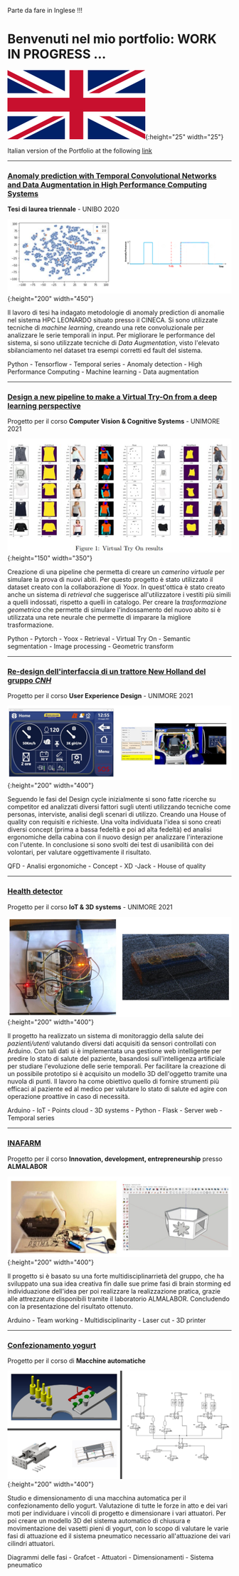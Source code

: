 Parte da fare in Inglese !!!

# Benvenuti nel mio portfolio: WORK IN PROGRESS ... 

![](images\union_jack.png){:height="25" width="25"}

Italian version of the Portfolio at the following [link](https://federico1-creator.github.io/Portfolio/)

---

### [Anomaly prediction with Temporal Convolutional Networks and Data Augmentation in High Performance Computing Systems](https://github.com/federico1-creator/Thesis)
**Tesi di laurea triennale** - UNIBO 2020 

![](/images/image.png){:height="200" width="450"}

Il lavoro di tesi ha indagato metodologie di anomaly prediction di anomalie nel sistema HPC LEONARDO situato presso il CINECA.
Si sono utilizzate tecniche di *machine learning*, creando una rete convoluzionale per analizzare le serie temporali in input.
Per migliorare le performance del sistema, si sono utilizzate tecniche di *Data Augmentation*, visto l'elevato sbilanciamento nel dataset tra esempi corretti ed fault del sistema. 

Python - Tensorflow - Temporal series - Anomaly detection - High Performance Computing - Machine learning - Data augmentation

---

### [Design a new pipeline to make a Virtual Try-On from a deep learning perspective](https://github.com/federico1-creator/CV-CS)
Progetto per il corso **Computer Vision & Cognitive Systems** - UNIMORE 2021

![](/images/VITON.jpg){:height="150" width="350"}

Creazione di una pipeline che permetta di creare un *camerino virtuale* per simulare la prova di nuovi abiti. Per questo progetto è stato utilizzato il dataset creato con la collaborazione di *Yoox*. 
In quest'ottica è stato creato anche un sistema di *retrieval* che suggerisce all'utilizzatore i vestiti più simili a quelli indossati, rispetto a quelli in catalogo.
Per creare la *trasformazione geometrica* che permette di simulare l'indossamento del nuovo abito si è utilizzata una rete neurale che permette di imparare la migliore trasformazione.  

Python - Pytorch - Yoox - Retrieval - Virtual Try On - Semantic segmentation - Image processing - Geometric transform

---

### [Re-design dell'interfaccia di un trattore New Holland del gruppo *CNH*](https://github.com/federico1-creator/HowIMetYourTractor)
Progetto per il corso **User Experience Design** - UNIMORE 2021 

![](/images/uxd.jpg){:height="200" width="400"}

Seguendo le fasi del Design cycle inizialmente si sono fatte ricerche su competitor ed analizzati diversi fattori sugli utenti utilizzando tecniche come personas, interviste, analisi degli scenari di utilizzo. Creando una House of quality con requisiti e richieste.
Una volta individuata l'idea si sono creati diversi concept (prima a bassa fedeltà e poi ad alta fedeltà) ed analisi ergonomiche della cabina con il nuovo design per analizzare l'interazione con l'utente. In conclusione si sono svolti dei test di usanìbilità con dei volontari, per valutare oggettivamente il risultato.

QFD - Analisi ergonomiche - Concept - XD -Jack - House of quality 

---

### [Health detector](https://github.com/federico1-creator/HEALTH-DETECTOR)
Progetto per il corso **IoT & 3D systems** - UNIMORE 2021 

![](/images/IoT.jpg){:height="200" width="400"}

Il progetto ha realizzato un sistema di monitoraggio della salute dei *pazienti/utenti* valutando diversi dati acquisiti da sensori controllati con Arduino. Con tali dati si è implementata una gestione web intelligente per predire lo stato di salute del paziente, basandosi sull'intelligenza artificiale per studiare l'evoluzione delle serie temporali.
Per facilitare la creazione di un possibile prototipo si è acquisito un modello 3D dell'oggetto tramite una nuvola di punti.
Il lavoro ha come obiettivo quello di fornire strumenti più efficaci al paziente ed al medico per valutare lo stato di salute ed agire con operazione proattive in caso di necessità.

Arduino - IoT - Points cloud - 3D systems - Python - Flask - Server web - Temporal series

---

### [INAFARM](https://github.com/federico1-creator/INAFarm)
Progetto per il corso **Innovation, development, entrepreneurship** presso **ALMALABOR**

![](/images/INAFARM.jpg){:height="200" width="400"}

Il progetto si è basato su una forte multidisciplinarrietà del gruppo, che ha sviluppato una sua idea creativa fin dalle sue prime fasi di brain storming ed individuazione dell'idea per poi realizzare la realizzazione pratica, grazie alle attrezzature disponibili tramite il laboratorio ALMALABOR. Concludendo con la presentazione del risultato ottenuto.

Arduino - Team working - Multidisciplinarity - Laser cut - 3D printer

---

### [Confezionamento yogurt](https://github.com/federico1-creator/Progetto-macchina-yogourt)
Progetto per il corso di **Macchine automatiche**

![](/images/yogurt.jpg){:height="200" width="400"}

Studio e dimensionamento di una macchina automatica per il confezionamento dello yogurt. 
Valutazione di tutte le forze in atto e dei vari moti per individuare i vincoli di progetto e dimensionare i vari attuatori. 
Per poi creare un modello 3D del sistema automatico di chiusura e movimentazione dei vasetti pieni di yogurt, con lo scopo di 
valutare le varie fasi di attuazione ed il sistema pneumatico necessario all'attuazione dei vari cilindri attuatori.

Diagrammi delle fasi - Grafcet -  Attuatori - Dimensionamenti - Sistema pneumatico
